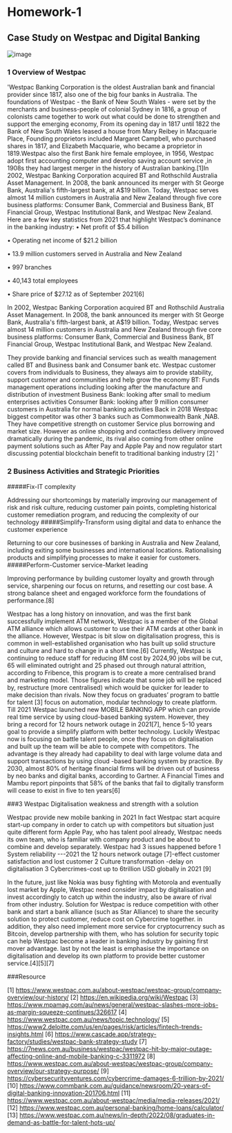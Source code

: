 # Homework-1

## Case Study on Westpac and Digital Banking

![image](https://encrypted-tbn0.gstatic.com/images?q=tbn:ANd9GcRyk4Nz-eabxVLVrrvEh0yt4wHqHK7ciQBIH7yY4dwLrg&s)

### 1 Overview of Westpac 

'Westpac Banking Corporation is the oldest Australian bank and financial provider since 1817, also one of the big four banks in Australia. The foundations of Westpac - the Bank of New South Wales - were set by the merchants and business-people of colonial Sydney in 1816, a group of colonists came together to work out what could be done to strengthen and support the emerging economy, From its opening day in 1817 until 1822 the Bank of New South Wales leased a house from Mary Reibey in Macquarie Place, Founding proprietors included Margaret Campbell, who purchased shares in 1817, and Elizabeth Macquarie, who became a proprietor in 1819.Westpac also the first Bank hire female employee, in 1956, Westpac adopt first accounting computer and develop saving account service ,in 1908s they had largest merger in the history of Australian banking.[1]In 2002, Westpac Banking Corporation acquired BT and Rothschild Australia Asset Management. In 2008, the bank announced its merger with St George Bank, Australia's fifth-largest bank, at A$19 billion.
Today, Westpac serves almost 14 million customers in Australia and New Zealand through five core business platforms: Consumer Bank, Commercial and Business Bank, BT Financial Group, Westpac Institutional Bank, and Westpac New Zealand.
Here are a few key statistics from 2021 that highlight Westpac’s dominance in the banking industry:
•	Net profit of $5.4 billion

•	Operating net income of $21.2 billion

•	13.9 million customers served in Australia and New Zealand

•	997 branches

•	40,143 total employees

•	Share price of $27.12 as of September 2021[6]

In 2002, Westpac Banking Corporation acquired BT and Rothschild Australia Asset Management. In 2008, the bank announced its merger with St George Bank, Australia's fifth-largest bank, at A$19 billion.
Today, Westpac serves almost 14 million customers in Australia and New Zealand through five core business platforms: Consumer Bank, Commercial and Business Bank, BT Financial Group, Westpac Institutional Bank, and Westpac New Zealand.



They provide banking and financial services such as wealth management called BT and Business bank and Consumer bank etc.
Westpac customer covers from individuals to Business, they always aim to provide stability, support customer and communities and help grow the economy
BT: Funds management operations including looking after the manufacture and distribution of investment
Business Bank: looking after small to medium enterprises activities
Consumer Bank: looking after 9 million consumer customers in Australia for normal banking activities
Back in 2018 Westpac biggest competitor was other 3 banks such as Commonwealth Bank ,NAB. They have competitive strength on customer Service plus borrowing and market size. However as online shopping and contactless delivery improved dramatically during the pandemic, its rival also coming from other online payment solutions such as After Pay and Apple Pay and now regulator start discussing potential blockchain benefit to traditional banking industry [2]
'

### 2 Business Activities and Strategic Priorities

#####Fix-IT complexity

Addressing our shortcomings by materially improving our management of risk and risk culture, reducing customer pain points, completing historical customer remediation program, and reducing the complexity of our technology
#####Simplify-Transform using digital and data to enhance the customer experience

Returning to our core businesses of banking in Australia and New Zealand, including exiting some businesses and international locations. Rationalising products and simplifying processes to make it easier for customers.
#####Perform-Customer service-Market leading

Improving performance by building customer loyalty and growth through service, sharpening our focus on returns, and resetting our cost base. A strong balance sheet and engaged workforce form the foundations of performance.[8]

Westpac has a long history on innovation, and was the first bank successfully implement ATM network, Westpac is a member of the Global ATM alliance which allows customer to use their ATM cards at other bank in the alliance. However, Westpac is bit slow on digitalisation progress, this is common in well-established organisation who has built up solid structure and culture and hard to change in a short time.[6]
Currently, Westpac is continuing to reduce staff for reducing 8M cost by 2024,90 jobs will be cut, 65 will eliminated outright and 25 phased out through natural attrition, according to Fribence, this program is to create a more centralised brand and marketing model. 
Those figures indicate that some job will be replaced by, restructure (more centralised) which would be quicker for leader to make decision than rivals. Now they focus on graduates’ program to battle for talent [3] focus on automation, modular technology to create platform. Till 2021 Westpac launched new MOBILE BANKING APP which can provide real time service by using cloud-based banking system.
However, they bring a record for 12 hours network outage in 2021[7], hence 5-10 years goal to provide a simplify platform with better technology.
Luckily Westpac now is focusing on battle talent people, once they focus on digitalisation and built up the team will be able to compete with competitors.
The advantage is they already had capability to deal with large volume data and support transactions by using cloud -based banking system by practice.
By 2030, almost 80% of heritage financial firms will be driven out of business by neo banks and digital banks, according to Gartner. A Financial Times and Mambu report pinpoints that 58% of the banks that fail to digitally transform will cease to exist in five to ten years[6]

###3 Westpac Digitalisation weakness and strength with a solution 

Westpac provide new mobile banking in 2021 
In fact Westpac start acquire start-up company in order to catch up with competitors but situation just quite different form Apple Pay, who has talent pool already, Westpac needs its own team, who is familiar with company product and be about to combine and develop separately.
Westpac had 3 issues happened before
1 System reliability ---2021 the 12 hours network outage [7]-effect customer satisfaction and lost customer
2 Culture transformation -delay on digitalisation 
3 Cybercrimes-cost up to 6trillion USD globally in 2021 [9]

In the future, just like Nokia was busy fighting with Motorola and eventually lost market by Apple, Westpac need consider impact by digitalisation and invest accordingly to catch up within the industry, also be aware of rival from other industry.
Solution for Westpac is reduce competition with other bank and start a bank alliance (such as Star Alliance) to share the security solution to protect customer, reduce cost on Cybercrime together. in addition, they also need implement more service for cryptocurrency such as Bitcoin, develop partnership with them, who has solution for security topic can help Westpac become a leader in banking industry by gaining first mover advantage. last by not the least is emphasise the importance on digitalisation and develop its own platform to provide better customer service.[4][5][7]

###Resource

[1]
https://www.westpac.com.au/about-westpac/westpac-group/company-overview/our-history/
[2]
https://en.wikipedia.org/wiki/Westpac
[3]
https://www.mpamag.com/au/news/general/westpac-slashes-more-jobs-as-margin-squeeze-continues/326617
[4]
https://www.westpac.com.au/news/topic.technology/
[5]
https://www2.deloitte.com/us/en/pages/risk/articles/fintech-trends-insights.html
[6]
https://www.cascade.app/strategy-factory/studies/westpac-bank-strategy-study
[7]
https://7news.com.au/business/westpac/westpac-hit-by-major-outage-affecting-online-and-mobile-banking-c-3311972
[8]
https://www.westpac.com.au/about-westpac/westpac-group/company-overview/our-strategy-purpose/
[9]
https://cybersecurityventures.com/cybercrime-damages-6-trillion-by-2021/
[10]
https://www.commbank.com.au/guidance/newsroom/20-years-of-digital-banking-innovation-201706.html
[11]
https://www.westpac.com.au/about-westpac/media/media-releases/2021/
[12]
https://www.westpac.com.au/personal-banking/home-loans/calculator/
[13]
https://www.westpac.com.au/news/in-depth/2022/08/graduates-in-demand-as-battle-for-talent-hots-up/

